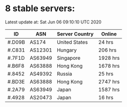 # 8 stable servers:

Latest update at: Sat Jun 06 09:10:10 UTC 2020

| ID | ASN | Server Country | Online |
| -- | --- | -------------- | ------ |
| #.D09B | AS174 | United States | 24 hrs |
| #.C831 | AS12301 | Hungary | 206 hrs |
| #.7F1D | AS63949 | Singapore | 1928 hrs |
| #.B6F8 | AS63888 | Hong Kong | 1678 hrs |
| #.8452 | AS49392 | Russia | 25 hrs |
| #.BD3E | AS63888 | Hong Kong | 2747 hrs |
| #.2A79 | AS63949 | Japan | 1587 hrs |
| #.4928 | AS20473 | Japan | 16 hrs |

